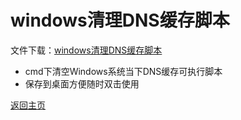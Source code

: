 # windows清理DNS缓存脚本

文件下载：[windows清理DNS缓存脚本](https://github.com/boduoyejieyi666/whonolikeboduoyejieyi/releases/tag/v2022.01.22-clearDNS)             

* cmd下清空Windows系统当下DNS缓存可执行脚本         
* 保存到桌面方便随时双击使用             

[返回主页](https://boduoyejieyi666.github.io/whonolikeboduoyejieyi/)           
